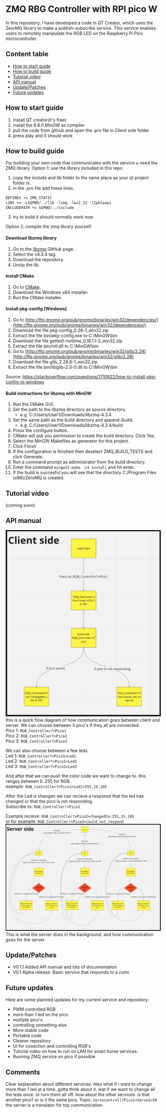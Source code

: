 # ZMQ RBG Controller with RPI pico W

In this repository, I have developed a code in QT Creator, which uses the ZeroMQ library to make a publish-subscribe service. This service enables users to remotely manipulate the RGB LED on the Raspberry Pi Pico microcontroller.

## Content table
- [How to start guide](#how-to-start-guide)
- [How to build guide](#how-to-build-guide)
- [Tutorial video](#tutorial-video)
- [API manual](#api-manual)
- [Update/Patches](#updatepatches) 
- [Future updates ](#future-updates)


##  How to start guide
1. install QT creator(it's free)
2. install the 6.6.0 MinGW as compiler
3. pull the code from github and open the .pro file in Client side folder
4. press play and it should work 

## How to build guide
For building your own code that communicates with the service u need the ZMQ library.
Option 1: use the library included in this repo
1. copy the include and lib folder to the same place as your qt project folder is.
2. in the .pro file add these lines.
```
DEFINES += ZMQ_STATIC
LIBS += -L$$PWD/../lib -lzmq -lws2_32 -lIphlpapi
INCLUDEPATH += $$PWD/../include
```
3. try to build it should normally work now


Option 2: compile the zmq library yourself

#### Download libzmq library
1. Go to the [libzmq](https://github.com/zeromq/libzmq) GitHub page.
2. Select the v4.3.4 tag.
3. Download the repository.
4. Unzip the lib.

#### Install CMake
1. Go to [CMake](https://cmake.org/).
2. Download the Windows x64 installer.
3. Run the CMake installer.

#### Install pkg-config [Windows]
1. Go to [http://ftp.gnome.org/pub/gnome/binaries/win32/dependencies/](http://ftp.gnome.org/pub/gnome/binaries/win32/dependencies/).
2. Download the file pkg-config_0.26-1_win32.zip
3. Extract the file bin/pkg-config.exe to C:\MinGW\bin
4. Download the file gettext-runtime_0.18.1.1-2_win32.zip
5. Extract the file bin/intl.dll to C:\MinGW\bin
6. Go to [http://ftp.gnome.org/pub/gnome/binaries/win32/glib/2.28](http://ftp.gnome.org/pub/gnome/binaries/win32/glib/2.28)
7. Download the file glib_2.28.8-1_win32.zip
8. Extract the file bin/libglib-2.0-0.dll to C:\MinGW\bin

Source: https://stackoverflow.com/questions/1710922/how-to-install-pkg-config-in-windows

#### Build instructions for libzmq with MinGW
1. Run the CMake GUI.
2. Set the path to the libzmq directory as source directory.
    * e.g. C:/Users/User1/Downloads/libzmq-4.3.4
3. Set the same path as the build directory and append /build.
    * e.g. C:/Users/User1/Downloads/libzmq-4.3.4/build
4. Press the configure button.
5. CMake will ask you permission to create the build directory. Click Yes.
6. Select the MinGW Makefiles as generator for this project.
7. Click Finish
8. If the configuration is finished then deselect ZMQ_BUILD_TESTS and click Generate.
9. Run a command prompt as administrator from the build directory.
10. Enter the command `mingw32-make -j4 install` and hit enter.
11. If the build is succesful you will see that the directory C:/Program Files (x86)/ZeroMQ is created.

## Tutorial video
(coming soon)

## API manual
![client side](https://github.com/RunningZeus5334/ZMQ_PICO_RGBcontroller/blob/main/resources/Schermafbeelding%202024-04-24%20223630.png)\
this is a quick flow diagram of how communication goes between client and server.
We can choose between 3 pico's if they all are connected.\
Pico 1: ``RGB_Controller?>Pico1``\
Pico 2: ``RGB_Controller?>Pico2``\
Pico 3: ``RGB_Controller?>Pico3``

We can also choose between a few leds\
Led 1: ``RGB_Controller?>Pico1>Led1``\
Led 2: ``RGB_Controller?>Pico1>Led2``\
Led 3: ``RGB_Controller?>Pico1>Led3``

And after that we can push the color code we want to change to. this ranges between 0..255 for RGB.\
example: ``RGB_Controller?>Pico1>Led1>255,15,105``

After the Led is changen we can recieve a response that the led has changed or that the pico is not responding.\
Subscribe to: ``RGB_Controller!>Pico1``

Example recieve: ``RGB_Controller!>Pico2>changedto:255,15,105``\
or for example: ``RGB_Controller!>Pico3>could_not_respond``
![server side](https://github.com/RunningZeus5334/ZMQ_PICO_RGBcontroller/blob/main/resources/Schermafbeelding%202024-04-24%20223647.png)
This is what the server does in the background. and how communication goes for the server. 

## Update/Patches 
- V0.1.1 Added API manual and lots of documentation
- V0.1 Alpha release. Basic service that responds to a color.
  

## Future updates 
Here are some planned updates for my current service and repository: 

- PWM controlled RGB
- more than 1 led on the pico
- multiple pico's
- controlling something else
- More stable code
- Portable code
- Cleaner repository
- UI for conection and controlling RGB's
- Tutorial video on how to run on LAN for smart home services.
- Running ZMQ service on pico if possible

## Comments 
Clear explanation about different services. Also what if i want to change more than 1 led at a time. gotta think about it. wat if we want to change all the leds once. or turn them all off. how about the other services. is that another pico? or is it the same pico. Topic: ``Servocontroll?Pico1>Servo1>50`` the server is a translator for tcp communication.  
